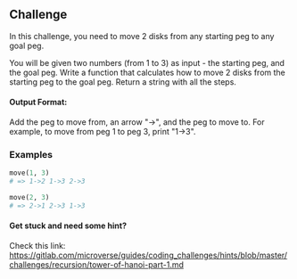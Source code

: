 ## Challenge
In this challenge, you need to move 2 disks from any starting peg to any goal peg.
 
You will be given two numbers (from 1 to 3) as input - the starting  peg, and the goal peg. Write a function that calculates how to move 2  disks from the starting peg to the goal peg. Return a string with all the steps.

#### Output Format:

Add the peg to move from, an arrow "->", and the peg to move to.  For example, to move from peg 1 to peg 3, print "1->3". 

### Examples

```ruby
move(1, 3)
# => 1->2 1->3 2->3

move(2, 3)
# => 2->1 2->3 1->3
```

#### Get stuck and need some hint?
Check this link: https://gitlab.com/microverse/guides/coding_challenges/hints/blob/master/challenges/recursion/tower-of-hanoi-part-1.md